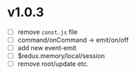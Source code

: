 # v1.0.3

- [ ] remove `const.js` file
- [ ] command/onCommand -> emit/on/off
- [ ] add new event-emit
- [ ] \$redux.memory/local/session
- [ ] remove root/update etc.
